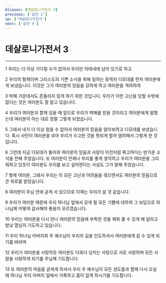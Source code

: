 ```yaml
---
Aliases: [데살로니가전서 3]
previous: ['살전 2']
up: ['데살로니가전서']
next: ['살전 4']
---
```

# 데살로니가전서 3

***


1 우리는 더 이상 기다릴 수가 없어서 우리만 아테네에 남아 있기로 하고 

2 우리의 형제이며 그리스도의 기쁜 소식을 위해 일하는 동역자 디모데를 먼저 여러분에게 보냈습니다. 이것은 그가 여러분의 믿음을 강하게 하고 여러분을 격려하여 

3 박해 가운데서도 흔들리지 않게 하기 위한 것입니다. 우리가 이런 고난을 당할 수밖에 없다는 것은 여러분도 잘 알고 있습니다. 

4 우리가 여러분과 함께 있을 때 앞으로 우리가 박해를 받을 것이라고 여러분에게 말했는데 여러분이 아는 대로 정말 그렇게 되었습니다. 

5 그래서 내가 더 이상 참을 수 없어서 여러분의 믿음을 알아보려고 디모데를 보냈습니다. 혹시 사탄이 여러분을 꾀어 우리가 수고한 것을 헛되게 할까 염려해서 그렇게 한 것입니다. 

6 그런데 지금 디모데가 돌아와 여러분의 믿음과 사랑이 이전처럼 확고하다는 반가운 소식을 전해 주었습니다. 또 여러분이 언제나 우리를 좋게 생각하고 우리가 여러분을 그리워하고 있듯이 여러분도 우리를 보고 싶어한다는 사실도 그가 말해 주었습니다. 

7 형제 여러분, 그래서 우리는 이 모든 고난과 어려움을 겪으면서도 여러분의 믿음으로 큰 위로를 받았습니다. 

8 여러분이 주님 안에 굳게 서 있으므로 이제는 우리가 살 것 같습니다. 

9 우리가 여러분 때문에 우리 하나님 앞에서 갖게 될 모든 기쁨에 대하여 그 보답으로 하나님께 어떻게 감사해야 좋을지 모르겠습니다. 

10 우리는 여러분을 다시 만나 여러분의 믿음에 부족한 것을 채워 줄 수 있게 해 달라고 밤낮 열심히 기도하고 있습니다. 

11 우리 하나님 아버지와 주 예수님이 우리의 길을 인도하셔서 여러분에게 갈 수 있게 되기를 바라며 

12 우리가 여러분을 사랑하듯 여러분도 더욱더 넘치는 사랑으로 서로 사랑하며 모든 사람을 사랑하게 되기를 주님께 기도합니다. 

13 또 여러분의 마음을 굳세게 하셔서 우리 주 예수님이 모든 성도들과 함께 다시 오실 때 하나님 우리 아버지 앞에서 거룩하고 흠이 없게 하시기를 기도합니다.
